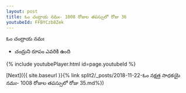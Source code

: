 ```yaml
---
layout: post
title: ఓం చంద్రాయ నమః- 1008 రోజుల తపస్సులో రోజు 36
youtubeId: FFBYCzb8Zek
---
```

 
 
 ఓం చంద్రాయ నమః  
 
 -  చంద్రుని రూపం ఎవరికి ఉంది 
 
  
 
  
 
 
 
 
 
 


{% include youtubePlayer.html id=page.youtubeId %}
 
[Next]({{ site.baseurl }}{% link  split2/_posts/2018-11-22-ఓం నక్షత్ర సాధకయై నమః- 1008 రోజుల తపస్సులో రోజు 35.md%})
 
